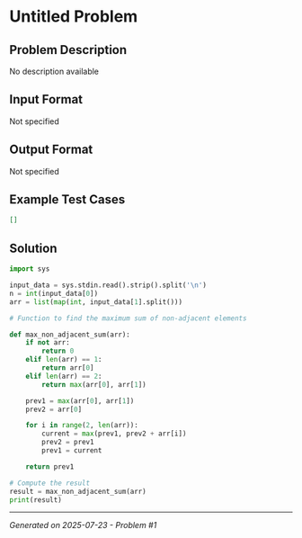 # Untitled Problem

## Problem Description
No description available

## Input Format
Not specified

## Output Format
Not specified

## Example Test Cases
```json
[]
```

## Solution
```python
import sys

input_data = sys.stdin.read().strip().split('\n')
n = int(input_data[0])
arr = list(map(int, input_data[1].split()))

# Function to find the maximum sum of non-adjacent elements

def max_non_adjacent_sum(arr):
    if not arr:
        return 0
    elif len(arr) == 1:
        return arr[0]
    elif len(arr) == 2:
        return max(arr[0], arr[1])

    prev1 = max(arr[0], arr[1])
    prev2 = arr[0]

    for i in range(2, len(arr)):
        current = max(prev1, prev2 + arr[i])
        prev2 = prev1
        prev1 = current

    return prev1

# Compute the result
result = max_non_adjacent_sum(arr)
print(result)
```

---
*Generated on 2025-07-23 - Problem #1*